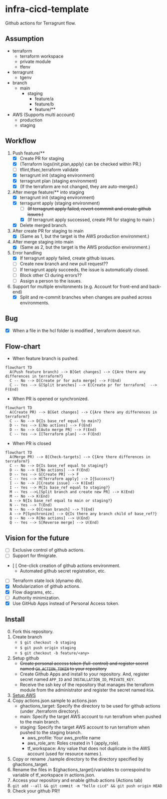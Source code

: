 # infra-cicd-template
Github actions for Terragrunt flow. 

## Assumption
- terraform
  - terraform workspace
  - private module
  - tfenv
- terragrunt
  - tgenv
- branch
  - main
    - staging
      - feature/a
      - feature/b
      - feature/**
- AWS (Supports multi account)
  - production 
  - staging 

## Workflow
1. Push feature/**
    - [x] Create PR for staging
    - [x] (Terraform logs(init,plan,apply) can be checked within PR.)
    - [ ] tflint,tfsec,terraform validate
    - [x] terragrunt init (staging environment)
    - [x] terragrunt plan (staging environment)
    - [x] (If the terraform are not changed, they are auto-merged.)
2. After merge feature/** into staging
    - [x] terragrunt init (staging environment)
    - [x] terragurnt apply (staging environment)
      - [ ] ~~(If terragrunt apply failed, revert commmit and create github issues.)~~ 
      - [x] (If terragrunt apply successed, create PR for staging to main )
    - [x] Delete merged branch.
3. After create PR for staging to main
    - [x] (Same as 1, but the target is the AWS production environment.)
4. After merge staging into main
    - [x] (Same as 2, but the target is the AWS production environment.)
5. Error handling
    - [x] If terragrunt apply failed, create github issues.
    - [ ] Create new branch and new pull request??
    - [ ] If terragrunt apply succeeds, the issue is automatically closed.
    - [ ] Block other CI during errors??
    - [ ] Assign a person to the issues.
6. Support for multiple envitonments (e.g. Account for front-end and back-end)
    - [x] Split and re-commit branches when changes are pushed across environments.

## Bug
- [x] When a file in the hcl folder is modified , terraform doesnt run.

## Flow-chart

- When feature branch is pushed.

```mermaid
flowchart TD
  A(Push feature branch) --> B[Get changes] --> C{Are there any differences in terraform?}
  C -- No --> D[Create pr for auto merge] --> F(End)
  C -- Yes --> G[Split branches] --> E[Create pr for terraform]  --> F(End)
```

- When PR is opened or synchronized.
```mermaid
flowchart TD
  A(Create PR) --> B[Get changes] --> C{Are there any differences in terraform?}
  C -- No --> D{Is base_ref equal to main?}
  D -- Yes --> E[No actions] --> F(End)
  D -- No --> G[Auto merge PR] --> F(End)
  C -- Yes --> I[Terraform plan] --> F(End)
```

- When PR is closed
```mermaid
flowchart TD
  A(Merge PR) --> B[Check-targets] --> C{Are there differences in terraform?}
  C -- No --> D{Is base_ref equal to staging?}
  D -- No --> E[No actions] --> F(End)
  D -- Yes --> G[Create PR] --> F
  C -- Yes --> H[Terraform apply] --> I{Success?}
  I -- No --> J[Create issue] --> K(End)
  I -- Yes --> M{Is base_ref equal to staging?}
  M -- Yes -->L[Split branch and create new PR] --> K(End)
  M -- No --> K(End)
  A --> N{Is base_ref equal to main or staging?}
  N -- Yes --> T(End)
  N -- No --> O[Crean branch] --> T(End)
  A --> P[Synchronize] --> Q{Is there any branch child of base_ref?}
  Q -- No --> R[No actions] --> U(End)
  Q -- Yes --> S[Reverse merge] --> U(End)
```

## Vision for the future
- [ ] Exclusive control of github actions.
- [ ] Support for tfmigrate.
- [ [ One-click creation of github actions environment.
  - Automated github secret registration, etc.
- [ ] Terraform state lock (dynamo db).
- [x] Modularization of github actions.
- [x] Flow diagrams, etc..
- [ ] Authority minimization.
- [x] Use GitHub Apps instead of Personal Access token.

## Install
0. Fork this repository.
1. Create branch
    - `$ git checkout -b staging`
    - `$ git push origin staging`
    - `$ git checkout -b feature/<any>`
2. Setup github
    - ~~Create personal access token (full-control) and register secret named `GH_ACTION_TOKEN` to your repository~~
    - Create Github Apps and install to your repository. And, register secret named `APP_ID` and `INSTALLATION_ID`, `PRIVATE_KEY`.
    - Receive the ssh key of the repository that manages the terraform module from the administrator and register the secret named `RSA`.
3. [Setup AWS](./aws/init)
4. Copy actions.json.sample to actions.json
    - ghactions_target: Specify the directory to be used for github actions (under ./terraform directory).
    - main: Specify the target AWS account to run terrafrom when pushed to the main branch.
    - staging: Specify the target AWS account to run terrafrom when pushed to the staging branch.
      - aws_profile: Your aws_profile name
      - aws_role_arn: Roles created in 1 (apply_role).
      - tf_workspace: Any value that does not duplicate in the AWS account (used for resource names ).
5. Copy or rename ./sample directory to the directory specified by ghactions_target.
6. Rename the files in ${ghactions_target}/variables to correspoind to variable of tf_workspace in actions.json.
7. Access your repository and enable github actions (Actions tab)
8. `git add --all && git commit -m "hello cicd" && git push origin HEAD`
9. Check your github PR!!

